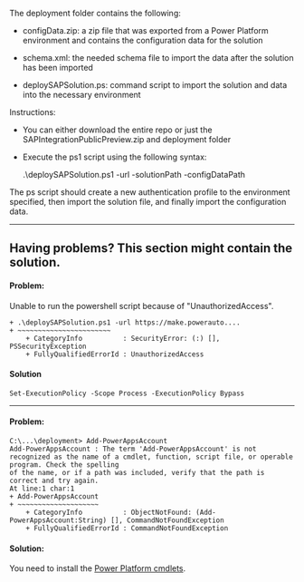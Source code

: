 The deployment folder contains the following:

 - configData.zip: a zip file that was exported from a Power Platform environment
                   and contains the configuration data for the solution

 - schema.xml: the needed schema file to import the data after the solution has been imported

 - deploySAPSolution.ps: command script to import the solution and data into the necessary 
                         environment

Instructions:

 - You can either download the entire repo or just the SAPIntegrationPublicPreview.zip and deployment folder
 - Execute the ps1 script using the following syntax:

    .\deploySAPSolution.ps1 -url <url to target environment> -solutionPath <path to solution zip> 
            -configDataPath <path to configdata.zip>

The ps script should create a new authentication profile to the environment specified, then import the solution
file, and finally import the configuration data. 


 -------------------------------------------------

## Having problems? This section might contain the solution.

#### Problem:

Unable to run the powershell script because of "UnauthorizedAccess".
```
+ .\deploySAPSolution.ps1 -url https://make.powerauto....
+ ~~~~~~~~~~~~~~~~~~~~~~~
    + CategoryInfo          : SecurityError: (:) [], PSSecurityException
    + FullyQualifiedErrorId : UnauthorizedAccess
```

#### Solution
```
Set-ExecutionPolicy -Scope Process -ExecutionPolicy Bypass
```

 -------------------------------------------------

#### Problem:

```
C:\...\deployment> Add-PowerAppsAccount
Add-PowerAppsAccount : The term 'Add-PowerAppsAccount' is not recognized as the name of a cmdlet, function, script file, or operable program. Check the spelling
of the name, or if a path was included, verify that the path is correct and try again.
At line:1 char:1
+ Add-PowerAppsAccount
+ ~~~~~~~~~~~~~~~~~~~~
    + CategoryInfo          : ObjectNotFound: (Add-PowerAppsAccount:String) [], CommandNotFoundException
    + FullyQualifiedErrorId : CommandNotFoundException
```

#### Solution:

You need to install the [Power Platform cmdlets](https://learn.microsoft.com/en-au/power-platform/admin/powerapps-powershell#powerapps-cmdlets-for-administrators-preview).

